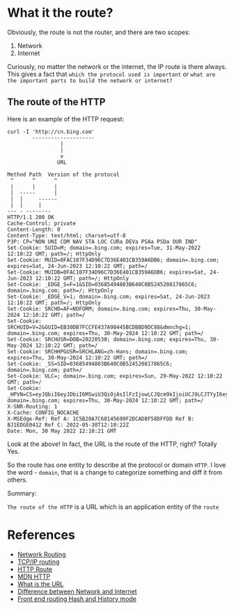 # What it the route?
Obviously, the route is not the router, and there are two scopes:

1. Network
2. Internet

Curiously, no matter the network or the internet, the IP route is there always. This gives a fact that `which the protocol used is important` or `what are the important parts to build the network or internet?`

## The route of the HTTP
Here is an example of the HTTP request:

```
curl -I 'http://cn.bing.com'
        --------------------
                 |
                 |
                 v
                URL

Method Path  Version of the protocol
 ^      ^      ^
 |      |      |
 |  -----      |
 |  |     ------
 |  |     |
--- - --------
HTTP/1.1 200 OK
Cache-Control: private
Content-Length: 0
Content-Type: text/html; charset=utf-8
P3P: CP="NON UNI COM NAV STA LOC CURa DEVa PSAa PSDa OUR IND"
Set-Cookie: SUID=M; domain=.bing.com; expires=Tue, 31-May-2022 12:10:22 GMT; path=/; HttpOnly
Set-Cookie: MUID=0FAC107F34D96C7D36E401CB359A6DB6; domain=.bing.com; expires=Sat, 24-Jun-2023 12:10:22 GMT; path=/
Set-Cookie: MUIDB=0FAC107F34D96C7D36E401CB359A6DB6; expires=Sat, 24-Jun-2023 12:10:22 GMT; path=/; HttpOnly
Set-Cookie: _EDGE_S=F=1&SID=03685494803B640C0B524520817865C6; domain=.bing.com; path=/; HttpOnly
Set-Cookie: _EDGE_V=1; domain=.bing.com; expires=Sat, 24-Jun-2023 12:10:22 GMT; path=/; HttpOnly
Set-Cookie: SRCHD=AF=NOFORM; domain=.bing.com; expires=Thu, 30-May-2024 12:10:22 GMT; path=/
Set-Cookie: SRCHUID=V=2&GUID=EB30DB7FCCFE437A98445BCDBBD9DC88&dmnchg=1; domain=.bing.com; expires=Thu, 30-May-2024 12:10:22 GMT; path=/
Set-Cookie: SRCHUSR=DOB=20220530; domain=.bing.com; expires=Thu, 30-May-2024 12:10:22 GMT; path=/
Set-Cookie: SRCHHPGUSR=SRCHLANG=zh-Hans; domain=.bing.com; expires=Thu, 30-May-2024 12:10:22 GMT; path=/
Set-Cookie: _SS=SID=03685494803B640C0B524520817865C6; domain=.bing.com; path=/
Set-Cookie: ULC=; domain=.bing.com; expires=Sun, 29-May-2022 12:10:22 GMT; path=/
Set-Cookie: _HPVN=CS=eyJQbiI6eyJDbiI6MSwiU3QiOjAsIlFzIjowLCJQcm9kIjoiUCJ9LCJTYyI6eyJDbiI6MSwiU3QiOjAsIlFzIjowLCJQcm9kIjoiSCJ9LCJReiI6eyJDbiI6MSwiU3QiOjAsIlFzIjowLCJQcm9kIjoiVCJ9LCJBcCI6dHJ1ZSwiTXV0ZSI6dHJ1ZSwiTGFkIjoiMjAyMi0wNS0zMFQwMDowMDowMFoiLCJJb3RkIjowLCJHd2IiOjAsIkRmdCI6bnVsbCwiTXZzIjowLCJGbHQiOjAsIkltcCI6MX0=; domain=.bing.com; expires=Thu, 30-May-2024 12:10:22 GMT; path=/
X-SNR-Routing: 1
X-Cache: CONFIG_NOCACHE
X-MSEdge-Ref: Ref A: 1C5B20A7C68145699F2DCAD8F58DFFDD Ref B: BJ1EDGE0412 Ref C: 2022-05-30T12:10:22Z
Date: Mon, 30 May 2022 12:10:21 GMT
```

Look at the above! In fact, the URL is the route of the HTTP, right? Totally Yes.

So the route has one entity to describe at the protocol or domain `HTTP`. I love the word - `domain`, that is a change to categorize something and diff it from others.

Summary:

`The route of the HTTP` is a URL which is an application entity of the `route`

# References
* [Network Routing](https://www.wikiwand.com/en/Routing)
* [TCP/IP routing](https://www.ibm.com/docs/en/aix/7.1?topic=protocol-tcpip-routing)
* [HTTP Route](https://docs.digitalocean.com/products/app-platform/concepts/http-route/#:~:text=The%20HTTP%20route%20for%20a,the%20root%20of%20your%20service.)
* [MDN HTTP](https://developer.mozilla.org/en-US/docs/Web/HTTP)
* [What is the URL](https://developer.mozilla.org/en-US/docs/Learn/Common_questions/What_is_a_URL)
* [Difference between Network and Internet](https://www.geeksforgeeks.org/difference-between-network-and-internet/#:~:text=1.,limited%20in%20comparison%20of%20internet.)
* [Front end routing Hash and History mode](https://programmer.group/front-end-routing-hash-and-history-mode.html)
